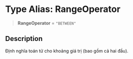 # Type Alias: RangeOperator

> **RangeOperator** = `"BETWEEN"`

## Description

Định nghĩa toán tử cho khoảng giá trị (bao gồm cả hai đầu).
